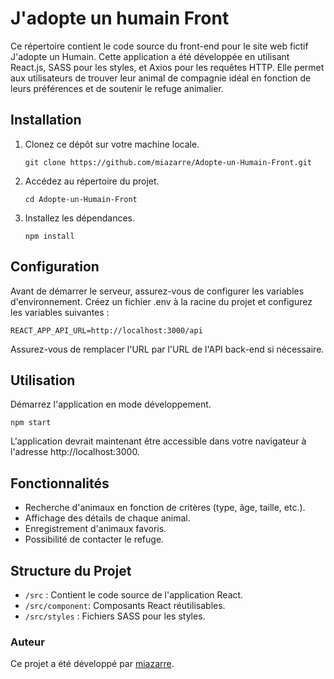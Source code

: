 # J'adopte un humain Front

Ce répertoire contient le code source du front-end pour le site web fictif J'adopte un Humain. Cette application a été développée en utilisant React.js, SASS pour les styles, et Axios pour les requêtes HTTP. Elle permet aux utilisateurs de trouver leur animal de compagnie idéal en fonction de leurs préférences et de soutenir le refuge animalier.

## Installation

1. Clonez ce dépôt sur votre machine locale.

   `git clone https://github.com/miazarre/Adopte-un-Humain-Front.git`

2. Accédez au répertoire du projet.

   `cd Adopte-un-Humain-Front`

3. Installez les dépendances.

   `npm install`

## Configuration

Avant de démarrer le serveur, assurez-vous de configurer les variables d'environnement. Créez un fichier .env à la racine du projet et configurez les variables suivantes :

`REACT_APP_API_URL=http://localhost:3000/api`

Assurez-vous de remplacer l'URL par l'URL de l'API back-end si nécessaire.

## Utilisation

Démarrez l'application en mode développement.

`npm start`

L'application devrait maintenant être accessible dans votre navigateur à l'adresse http://localhost:3000.

## Fonctionnalités

- Recherche d'animaux en fonction de critères (type, âge, taille, etc.).
- Affichage des détails de chaque animal.
- Enregistrement d'animaux favoris.
- Possibilité de contacter le refuge.

## Structure du Projet

- `/src` : Contient le code source de l'application React.
- `/src/component`: Composants React réutilisables.
- `/src/styles` : Fichiers SASS pour les styles.

### Auteur

Ce projet a été développé par [miazarre](https://github.com/miazarre).
